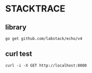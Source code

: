 # STACKTRACE

## library
    go get github.com/labstack/echo/v4

## curl test
    curl -i -X GET http://localhost:8080